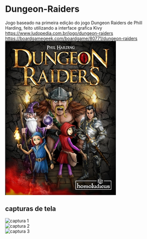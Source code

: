 # Dungeon-Raiders
Jogo baseado na primeira edição do jogo Dungeon Raiders de Phill Harding, feito utilizando a interface grafica Kivy <br>
https://www.ludopedia.com.br/jogo/dungeon-raiders<br>
https://boardgamegeek.com/boardgame/80771/dungeon-raiders<br>
![principal](https://github.com/Loukis-13/Dungeon-Raiders/blob/main/cartas/655bc_53244_m.jpg)<br>

## capturas de tela
![captura 1](https://github.com/Loukis-13/Dungeon-Raiders/blob/main/cartas/capturas/Captura%20de%20ecr%C3%A3%20de%202020-11-18%2021-56-38.png)<br>
![captura 2](https://github.com/Loukis-13/Dungeon-Raiders/blob/main/cartas/capturas/Captura%20de%20ecr%C3%A3%20de%202020-11-18%2021-56-24.png)<br>
![captura 3](https://github.com/Loukis-13/Dungeon-Raiders/blob/main/cartas/capturas/Captura%20de%20ecr%C3%A3%20de%202020-11-18%2021-56-33.png)<br>
